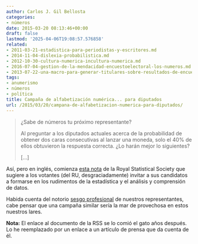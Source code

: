 ```yaml
---
author: Carlos J. Gil Bellosta
categories:
- números
date: 2015-03-20 08:13:46+00:00
draft: false
lastmod: '2025-04-06T19:08:57.576858'
related:
- 2011-03-21-estadistica-para-periodistas-y-escritores.md
- 2014-11-04-dislexia-probabilistica.md
- 2012-10-30-cultura-numerica-incultura-numerica.md
- 2016-07-04-gestion-de-la-mendacidad-encuestoelectoral-los-numeros.md
- 2013-07-22-una-macro-para-generar-titulares-sobre-resultados-de-encuestas.md
tags:
- anumerismo
- números
- política
title: Campaña de alfabetización numérica... para diputados
url: /2015/03/20/campana-de-alfabetizacion-numerica-para-diputados/
---
```


>¿Sabe de números tu próximo representante?
>
>Al preguntar a los diputados actuales acerca de la probabilidad de obtener dos caras consecutivas al lanzar una moneda, solo el 40% de ellos obtuvieron la respuesta correcta. ¿Lo harán mejor lo siguientes?
>
>[...]

Así, pero en inglés, comienza [esta nota](https://www.theguardian.com/politics/datablog/2015/apr/29/potential-mps-general-election-2015-stats-training-numeracy) de la Royal Statistical Society que sugiere a los votantes (del RU, desgraciadamente) invitar a sus candidatos a formarse en los rudimentos de la estadística y el análisis y comprensión de datos.

Habida cuenta del notorio [sesgo profesional](https://www.vozpopuli.com/espana/diputados-congreso_de_los_diputados-politicos-diputados-congreso-profesiones_politicos_0_782321772.html) de nuestros representantes, cabe pensar que una campaña similar sería la mar de provechosa en estos nuestros lares.

**Nota:** El enlace al documento de la RSS se lo comió el gato años después. Lo he reemplazado por un enlace a un artículo de prensa que da cuenta de él.